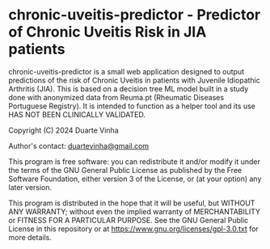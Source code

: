 # chronic-uveitis-predictor - Predictor of Chronic Uveitis Risk in JIA patients

chronic-uveitis-predictor is a small web application designed to output
predictions of the risk of Chronic Uveitis in patients with Juvenile 
Idiopathic Arthritis (JIA). This is based on a decision tree ML model built
in a study done with anonymized data from Reuma.pt (Rheumatic Diseases 
Portuguese Registry). It is intended to function as a helper tool and its 
use HAS NOT BEEN CLINICALLY VALIDATED.

Copyright (C) 2024  Duarte Vinha

Author's contact: duartevinha@gmail.com

This program is free software: you can redistribute it and/or modify
it under the terms of the GNU General Public License as published by the 
Free Software Foundation, either version 3 of the License, or (at your 
option) any later version.

This program is distributed in the hope that it will be useful,
but WITHOUT ANY WARRANTY; without even the implied warranty of
MERCHANTABILITY or FITNESS FOR A PARTICULAR PURPOSE.  See the
GNU General Public License in this repository or at 
<https://www.gnu.org/licenses/gpl-3.0.txt> for more details.
